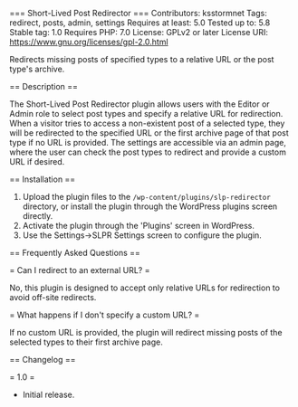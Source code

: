=== Short-Lived Post Redirector ===
Contributors: ksstormnet
Tags: redirect, posts, admin, settings
Requires at least: 5.0
Tested up to: 5.8
Stable tag: 1.0
Requires PHP: 7.0
License: GPLv2 or later
License URI: https://www.gnu.org/licenses/gpl-2.0.html

Redirects missing posts of specified types to a relative URL or the post type's archive.

== Description ==

The Short-Lived Post Redirector plugin allows users with the Editor or Admin role to select post types and specify a relative URL for redirection. When a visitor tries to access a non-existent post of a selected type, they will be redirected to the specified URL or the first archive page of that post type if no URL is provided. The settings are accessible via an admin page, where the user can check the post types to redirect and provide a custom URL if desired.

== Installation ==

1. Upload the plugin files to the `/wp-content/plugins/slp-redirector` directory, or install the plugin through the WordPress plugins screen directly.
2. Activate the plugin through the 'Plugins' screen in WordPress.
3. Use the Settings->SLPR Settings screen to configure the plugin.

== Frequently Asked Questions ==

= Can I redirect to an external URL? =

No, this plugin is designed to accept only relative URLs for redirection to avoid off-site redirects.

= What happens if I don't specify a custom URL? =

If no custom URL is provided, the plugin will redirect missing posts of the selected types to their first archive page.

== Changelog ==

= 1.0 =
* Initial release.
